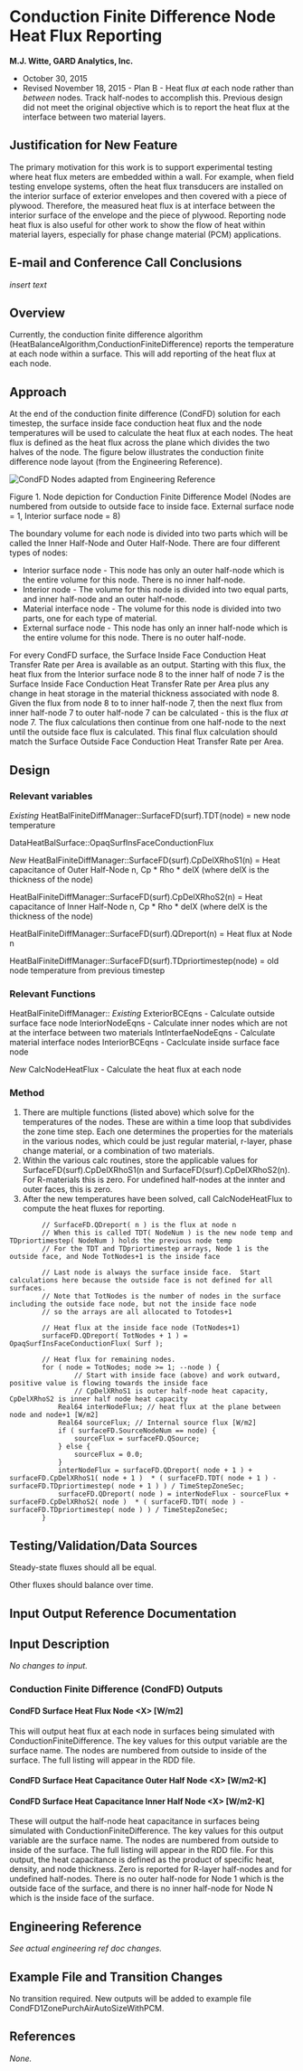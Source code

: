 Conduction Finite Difference Node Heat Flux Reporting
================

**M.J. Witte, GARD Analytics, Inc.**

 - October 30, 2015
 - Revised November 18, 2015 - Plan B - Heat flux *at* each node rather than *between* nodes. Track half-nodes to accomplish this. Previous design did not meet the original objective which is to report the heat flux at the interface between two material layers.
 

## Justification for New Feature ##

The primary motivation for this work is to support experimental testing where heat flux meters are embedded within a wall. For example, when field testing envelope systems, often the heat flux transducers are installed on the interior surface of exterior envelopes and then covered with a piece of plywood. Therefore, the measured heat flux is at interface between the interior surface of the envelope and the piece of plywood. Reporting node heat flux is also useful for other work to show the flow of heat within material layers, especially for phase change material (PCM) applications.

## E-mail and  Conference Call Conclusions ##

*insert text*

## Overview ##

Currently, the conduction finite difference algorithm (HeatBalanceAlgorithm,ConductionFiniteDifference) reports the temperature at each node within a surface.  This will add reporting of the heat flux at each node.

## Approach ##

At the end of the conduction finite difference (CondFD) solution for each timestep, the surface inside face conduction heat flux and the node temperatures will be used to calculate the heat flux at each nodes.  The heat flux is defined as the heat flux across the plane which divides the two halves of the node.  The figure below illustrates the conduction finite difference node layout (from the Engineering Reference).


![CondFD Nodes adapted from Engineering Reference](CondFDNodeFluxOutput-CondFDNodes-image176.png)

Figure 1. Node depiction for Conduction Finite Difference Model (Nodes are numbered from outside to outside face to inside face.  External surface node = 1, Interior surface node = 8)

The boundary volume for each node is divided into two parts which will be called the Inner Half-Node and Outer Half-Node.  There are four different types of nodes:

 - Interior surface node - This node has only an outer half-node which is the entire volume for this node. There is no inner half-node.
 - Interior node - The volume for this node is divided into two equal parts, and inner half-node and an outer half-node.
 - Material interface node - The volume for this node is divided into two parts, one for each type of material.
 - External surface node - This node has only an inner half-node which is the entire volume for this node. There is no outer half-node.

For every CondFD surface, the Surface Inside Face Conduction Heat Transfer Rate per Area is available as an output. Starting with this flux, the heat flux from the Interior surface node 8 to the inner half of node 7 is the Surface Inside Face Conduction Heat Transfer Rate per Area plus any change in heat storage in the material thickness associated with node 8.  Given the flux from node 8 to to inner half-node 7, then the next flux from inner half-node 7 to outer half-node 7 can be calculated - this is the flux *at* node 7.  The flux calculations then continue from one half-node to the next until the outside face flux is calculated.  This final flux calculation should match the Surface Outside Face Conduction Heat Transfer Rate per Area.

## Design ##

### Relevant variables ###

*Existing*
HeatBalFiniteDiffManager::SurfaceFD(surf).TDT(node) = new node temperature

DataHeatBalSurface::OpaqSurfInsFaceConductionFlux

*New*
HeatBalFiniteDiffManager::SurfaceFD(surf).CpDelXRhoS1(n) = Heat capacitance of Outer Half-Node n, Cp \* Rho \* delX (where delX is the thickness of the node)

HeatBalFiniteDiffManager::SurfaceFD(surf).CpDelXRhoS2(n) = Heat capacitance of Inner Half-Node n, Cp \* Rho \* delX (where delX is the thickness of the node)

HeatBalFiniteDiffManager::SurfaceFD(surf).QDreport(n) = Heat flux at Node n

HeatBalFiniteDiffManager::SurfaceFD(surf).TDpriortimestep(node) = old node temperature from previous timestep

### Relevant Functions ###
HeatBalFiniteDiffManager::
*Existing*
ExteriorBCEqns - Calculate outside surface face node
InteriorNodeEqns - Calculate inner nodes which are not at the interface between two materials
IntInterfaeNodeEqns - Calculate material interface nodes
InteriorBCEqns - Caclculate inside surface face node

*New*
CalcNodeHeatFlux - Calculate the heat flux at each node

### Method ###
1. There are multiple functions (listed above) which solve for the temperatures of the nodes.  These are within a time loop that subdivides the zone time step. Each one determines the properties for the materials in the various nodes, which could be just regular material, r-layer, phase change material, or a combination of two materials.
2. Within the various calc routines, store the applicable values for SurfaceFD(surf).CpDelXRhoS1(n and SurfaceFD(surf).CpDelXRhoS2(n). For R-materials this is zero.  For undefined half-nodes at the innter and outer faces, this is zero.
3. After the new temperatures have been solved, call CalcNodeHeatFlux to compute the heat fluxes for reporting.

```
		// SurfaceFD.QDreport( n ) is the flux at node n
		// When this is called TDT( NodeNum ) is the new node temp and TDpriortimestep( NodeNum ) holds the previous node temp
		// For the TDT and TDpriortimestep arrays, Node 1 is the outside face, and Node TotNodes+1 is the inside face

		// Last node is always the surface inside face.  Start calculations here because the outside face is not defined for all surfaces.
		// Note that TotNodes is the number of nodes in the surface including the outside face node, but not the inside face node
		// so the arrays are all allocated to Totodes+1

		// Heat flux at the inside face node (TotNodes+1)
		surfaceFD.QDreport( TotNodes + 1 ) = OpaqSurfInsFaceConductionFlux( Surf );

		// Heat flux for remaining nodes.
		for ( node = TotNodes; node >= 1; --node ) {
				// Start with inside face (above) and work outward, positive value is flowing towards the inside face
				// CpDelXRhoS1 is outer half-node heat capacity, CpDelXRhoS2 is inner half node heat capacity
			Real64 interNodeFlux; // heat flux at the plane between node and node+1 [W/m2]
			Real64 sourceFlux; // Internal source flux [W/m2]
			if ( surfaceFD.SourceNodeNum == node) {
				sourceFlux = surfaceFD.QSource;
			} else {
				sourceFlux = 0.0;
			}
			interNodeFlux = surfaceFD.QDreport( node + 1 ) + surfaceFD.CpDelXRhoS1( node + 1 )  * ( surfaceFD.TDT( node + 1 ) - surfaceFD.TDpriortimestep( node + 1 ) ) / TimeStepZoneSec;
			surfaceFD.QDreport( node ) = interNodeFlux - sourceFlux + surfaceFD.CpDelXRhoS2( node )  * ( surfaceFD.TDT( node ) - surfaceFD.TDpriortimestep( node ) ) / TimeStepZoneSec;
		}
```

## Testing/Validation/Data Sources ##

Steady-state fluxes should all be equal.

Other fluxes should balance over time.

## Input Output Reference Documentation ##



## Input Description ##

*No changes to input.*

### Conduction Finite Difference (CondFD) Outputs

#### CondFD Surface Heat Flux Node &lt;X&gt; [W/m2]

This will output heat flux at each node in surfaces being simulated with ConductionFiniteDifference. The key values for this output variable are the surface name. The nodes are numbered from outside to inside of the surface. The full listing will appear in the RDD file.

#### CondFD Surface Heat Capacitance Outer Half Node &lt;X&gt; [W/m2-K]
#### CondFD Surface Heat Capacitance Inner Half Node &lt;X&gt; [W/m2-K]

These will output the half-node heat capacitance in surfaces being simulated with ConductionFiniteDifference. The key values for this output variable are the surface name. The nodes are numbered from outside to inside of the surface. The full listing will appear in the RDD file. For this output, the heat capacitance is defined as the product of specific heat, density, and node thickness. Zero is reported for R-layer half-nodes and for undefined half-nodes.  There is no outer half-node for Node 1 which is the outside face of the surface, and there is no inner half-node for Node N which is the inside face of the surface.

## Engineering Reference ##

*See actual engineering ref doc changes.*

## Example File and Transition Changes ##

No transition required.  New outputs will be added to example file CondFD1ZonePurchAirAutoSizeWithPCM.

## References ##

*None.*
